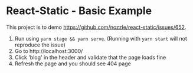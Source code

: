 # React-Static - Basic Example

This project is to demo https://github.com/nozzle/react-static/issues/652.

1. Run using `yarn stage && yarn serve`. (Running with `yarn start` will not reproduce the issue)
2. Go to http://localhost:3000/
3. Click 'blog' in the header and validate that the page loads fine
4. Refresh the page and you should see 404 page 

